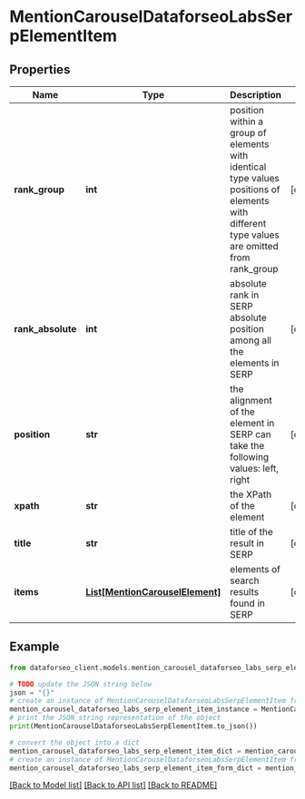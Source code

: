# MentionCarouselDataforseoLabsSerpElementItem


## Properties

Name | Type | Description | Notes
------------ | ------------- | ------------- | -------------
**rank_group** | **int** | position within a group of elements with identical type values positions of elements with different type values are omitted from rank_group | [optional] 
**rank_absolute** | **int** | absolute rank in SERP absolute position among all the elements in SERP | [optional] 
**position** | **str** | the alignment of the element in SERP can take the following values: left, right | [optional] 
**xpath** | **str** | the XPath of the element | [optional] 
**title** | **str** | title of the result in SERP | [optional] 
**items** | [**List[MentionCarouselElement]**](MentionCarouselElement.md) | elements of search results found in SERP | [optional] 

## Example

```python
from dataforseo_client.models.mention_carousel_dataforseo_labs_serp_element_item import MentionCarouselDataforseoLabsSerpElementItem

# TODO update the JSON string below
json = "{}"
# create an instance of MentionCarouselDataforseoLabsSerpElementItem from a JSON string
mention_carousel_dataforseo_labs_serp_element_item_instance = MentionCarouselDataforseoLabsSerpElementItem.from_json(json)
# print the JSON string representation of the object
print(MentionCarouselDataforseoLabsSerpElementItem.to_json())

# convert the object into a dict
mention_carousel_dataforseo_labs_serp_element_item_dict = mention_carousel_dataforseo_labs_serp_element_item_instance.to_dict()
# create an instance of MentionCarouselDataforseoLabsSerpElementItem from a dict
mention_carousel_dataforseo_labs_serp_element_item_form_dict = mention_carousel_dataforseo_labs_serp_element_item.from_dict(mention_carousel_dataforseo_labs_serp_element_item_dict)
```
[[Back to Model list]](../README.md#documentation-for-models) [[Back to API list]](../README.md#documentation-for-api-endpoints) [[Back to README]](../README.md)



